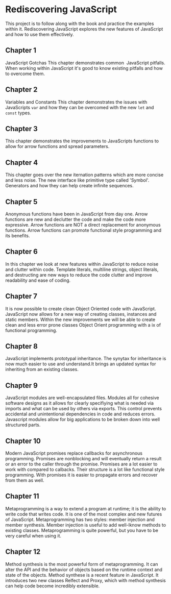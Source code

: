 # Rediscovering JavaScript
This project is to follow along with the book and practice the examples within it. Rediscovering JavaScript explores the new features of JavaScript and how to use them effectively.

## Chapter 1
JavaScript Gotchas
This chapter demonstrates common  JavaScript pitfalls. When working within JavaScript it's good to know existing pitfalls and how to overcome them.

## Chapter 2
Variables and Constants
This chapter demonstrates the issues with JavaScripts `var` and how they can be overcomed with the new `let` and `const` types.

## Chapter 3
This chapter demonstrates the improvements to JavaScripts functions to allow for arrow functions and spread parameters.

## Chapter 4
This chapter goes over the new iternation patterns which are more concise and less noise. The new interface like primitive type called 'Symbol'. Generators and how they can help create infinite sequences.

## Chapter 5
Anonymous functions have been in JavaScript from day one. Arrow functions are new and declutter the code and make the code more expressive. Arrow functions are NOT a direct replacement for anonymous functions. Arrow functions can promote functional style programming and its benefits.

## Chapter 6
In this chapter we look at new features within JavaScript to reduce noise and clutter within code. Template literals, multiline strings, object literals, and destructing are new ways to reduce the code clutter and improve readability and ease of coding.

## Chapter 7
It is now possible to create clean Object Oriented code with JavaScript. JavaScript now allows for a new way of creating classes, instances and static members. Within the new improvements we will be able to create clean and less error prone classes Object Orient programming with a ix of functional programming.

## Chapter 8
JavaScript implements prototypal inheritance. The synytax for inheritance is now much easier to use and understand.It brings an updated syntax for inheriting from an existing classes.

## Chapter 9
JavaScript modules are well-encapsulated files. Modules all for cohesive software designs as it allows for clearly specifiying what is needed via imports and what can be used by others via exports. This control prevents accidental and unintentional dependencies in code and reduces errors. Javascript modules allow for big applications to be broken down into well structured parts.

## Chapter 10
Modern JavaScript promises replace callbacks for asynchronous programming. Promises are nonblocking and will eventually return a result or an error to the caller through the promise. Promises are a lot easier to work with compared to calbacks. Their structure is a lot like functional style programming. With promises it is easier to propagate errors and recover from them as well.

## Chapter 11
Metaprogramming is a way to extend a program at runtime; it is the ability to write code that writes code. It is one of the most complex and new futures of JavaScript. Metaprogramming has two styles: member injection and member synthesis. Member injection is useful to add well-lknow methods to existing classes. Metaprogramming is quite powerful, but you have to be very careful when using it.

## Chapter 12
Method synthesis is the most powerful form of metaprogramming. It can alter the API and the behavior of objects based on the runtime context and state of the objects. Method synthese is a recent feature in JavaScript. It introduces two new classes Relfect and Proxy, which with method synthesis can help code become incredibly extensible.

